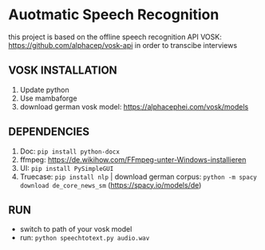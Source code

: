 # Auotmatic Speech Recognition 
this project is based on the offline speech recognition API VOSK: https://github.com/alphacep/vosk-api in order to transcibe interviews 

## VOSK INSTALLATION

1) Update python 
2) Use mambaforge
3) download german vosk model: https://alphacephei.com/vosk/models

## DEPENDENCIES
 1) Doc: `pip install python-docx`
 2) ffmpeg: https://de.wikihow.com/FFmpeg-unter-Windows-installieren 
 3) UI: `pip install PySimpleGUI`
 4) Truecase: `pip install nlp` | download german corpus: `python -m spacy download de_core_news_sm` (https://spacy.io/models/de)

## RUN 
* switch to path of your vosk model
* run: `python speechtotext.py audio.wav`

